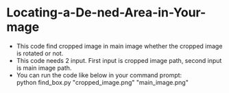 # Locating-a-De-ned-Area-in-Your-mage
* This code find cropped image in main image whether the cropped image is rotated or not.
* This code needs 2 input. First input is cropped image path, second input is main image path.
* You can run the code like below in your command prompt:
&emsp;&emsp;&emsp;&emsp; python find_box.py "cropped_image.png" "main_image.png"
